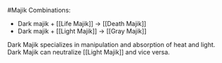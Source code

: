 #Majik 
Combinations:
- Dark majik + [[Life Majik]] → [[Death Majik]]
- Dark majik + [[Light Majik]] → [[Gray Majik]]

Dark Majik specializes in manipulation and absorption of heat and light. Dark Majik can neutralize [[Light Majik]] and vice versa.